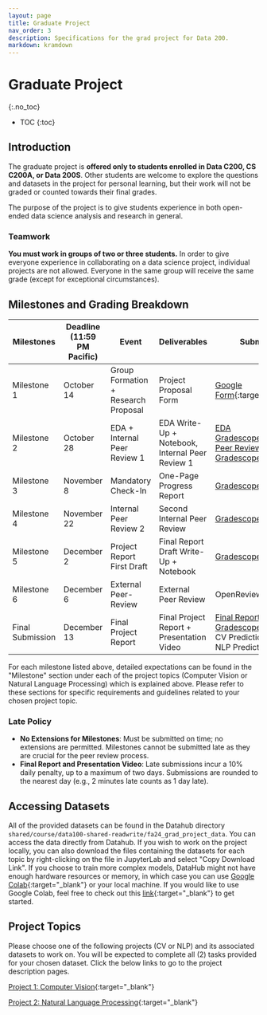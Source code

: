```yaml
---
layout: page
title: Graduate Project
nav_order: 3
description: Specifications for the grad project for Data 200.
markdown: kramdown
---
```

# Graduate Project
{:.no_toc}

* TOC
{:toc}

## Introduction

The graduate project is **offered only to students enrolled in Data C200, CS C200A, or Data 200S**. Other students are welcome to explore the questions and datasets in the project for personal learning, but their work will not be graded or counted towards their final grades.

The purpose of the project is to give students experience in both open-ended data science analysis and research in general.

### Teamwork

**You must work in groups of two or three students.** In order to give everyone experience in collaborating on a data science project, individual projects are not allowed. Everyone in the same group will receive the same grade (except for exceptional circumstances).

## Milestones and Grading Breakdown

| Milestones  | Deadline (11:59 PM Pacific) | Event | Deliverables | Submission Link | Grading Weight |
| ----------- | --------------------------- | ----- | ------------ | --------------- | -------------- |
| Milestone 1 | October 14 | Group Formation + Research Proposal | Project Proposal Form | [Google Form](https://forms.gle/BciHSskLdmGrX6ZXA){:target="_blank"} | 5% |
| Milestone 2 | October 28 | EDA + Internal Peer Review 1 | EDA Write-Up + Notebook, Internal Peer Review 1 | [EDA Gradescope](https://www.gradescope.com/courses/827978/assignments/5159878){:target="_blank"} <br> [Peer Review Gradescope](https://www.gradescope.com/courses/827978/assignments/5159798){:target="_blank"} | 10% |
| Milestone 3 | November 8 | Mandatory Check-In | One-Page Progress Report | [Gradescope](https://www.gradescope.com/courses/827978/assignments/5045723){:target="_blank"} | 7.5% |
| Milestone 4 | November 22 | Internal Peer Review 2 | Second Internal Peer Review | [Gradescope](https://www.gradescope.com/courses/827978/assignments/5159827){:target="_blank"} | 2% |
| Milestone 5 | December 2 | Project Report First Draft | Final Report Draft Write-Up + Notebook | [Gradescope](https://www.gradescope.com/courses/827978/assignments/5045727){:target="_blank"} | 18% |
| Milestone 6 | December 6 | External Peer-Review | External Peer Review | OpenReview | 7.5% |
| Final Submission | December 13 | Final Project Report | Final Project Report + Presentation Video | [Final Report Gradescope](https://www.gradescope.com/courses/827978/assignments/5045744){:target="_blank"} <br> CV Predictions Gradescope <br> NLP Predictions Gradescope | 50% |

For each milestone listed above, detailed expectations can be found in the "Milestone" section under each of the project topics (Computer Vision or Natural Language Processing) which is explained above. Please refer to these sections for specific requirements and guidelines related to your chosen project topic.

### Late Policy
- **No Extensions for Milestones**: Must be submitted on time; no extensions are permitted. Milestones cannot be submitted late as they are crucial for the peer review process.
- **Final Report and Presentation Video**: Late submissions incur a 10% daily penalty, up to a maximum of two days. Submissions are rounded to the nearest day (e.g., 2 minutes late counts as 1 day late).

## Accessing Datasets

All of the provided datasets can be found in the Datahub directory `shared/course/data100-shared-readwrite/fa24_grad_project_data`. You can access the data directly from Datahub. If you wish to work on the project locally, you can also download the files containing the datasets for each topic by right-clicking on the file in JupyterLab and select "Copy Download Link". If you choose to train more complex models, DataHub might not have enough hardware resources or memory, in which case you can use [Google Colab](https://colab.google/){:target="_blank"} or your local machine. If you would like to use Google Colab, feel free to check out this [link](https://stackoverflow.com/questions/48376580/how-to-read-data-in-google-colab-from-my-google-drive){:target="_blank"} to get started.

## Project Topics

Please choose one of the following projects (CV or NLP) and its associated datasets to work on. You will be expected to complete all (2) tasks provided for your chosen dataset. Click the below links to go to the project description pages.

[Project 1: Computer Vision](/fa24/gradproject-cv){:target="_blank"}

[Project 2: Natural Language Processing](/fa24/gradproject-nlp){:target="_blank"}